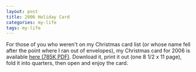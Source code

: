 ```yaml
---
layout: post
title: 2006 Holiday Card
categories: my-life
tags: my-life
---
```


  For those of you who weren't on my Christmas card list (or whose name fell after the point where I ran out of envelopes), my Christmas card for 2006 is available [here (785K PDF)](/files/ChristmasCard2006.PDF).  Download it, print it out (one 8 1/2 x 11 page), fold it into quarters, then open and enjoy the card.